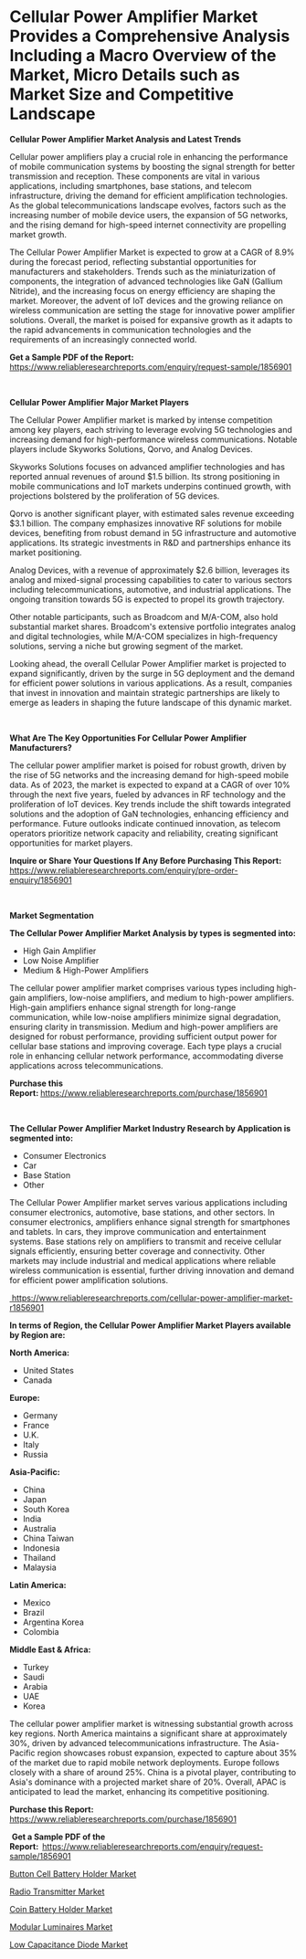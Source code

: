 <p><h1>Cellular Power Amplifier Market Provides a Comprehensive Analysis Including a Macro Overview of the Market, Micro Details such as Market Size and Competitive Landscape</h1></p><p><strong>Cellular Power Amplifier Market Analysis and Latest Trends</strong></p>
<p><p>Cellular power amplifiers play a crucial role in enhancing the performance of mobile communication systems by boosting the signal strength for better transmission and reception. These components are vital in various applications, including smartphones, base stations, and telecom infrastructure, driving the demand for efficient amplification technologies. As the global telecommunications landscape evolves, factors such as the increasing number of mobile device users, the expansion of 5G networks, and the rising demand for high-speed internet connectivity are propelling market growth.</p><p>The Cellular Power Amplifier Market is expected to grow at a CAGR of 8.9% during the forecast period, reflecting substantial opportunities for manufacturers and stakeholders. Trends such as the miniaturization of components, the integration of advanced technologies like GaN (Gallium Nitride), and the increasing focus on energy efficiency are shaping the market. Moreover, the advent of IoT devices and the growing reliance on wireless communication are setting the stage for innovative power amplifier solutions. Overall, the market is poised for expansive growth as it adapts to the rapid advancements in communication technologies and the requirements of an increasingly connected world.</p></p>
<p><strong>Get a Sample PDF of the Report:&nbsp;</strong> <a href="https://www.reliableresearchreports.com/enquiry/request-sample/1856901?utm_campaign=10&utm_medium=2&utm_source=Github&utm_content=ia&utm_term=11022025&utm_id=cellular-power-amplifier">https://www.reliableresearchreports.com/enquiry/request-sample/1856901</a></p>
<p>&nbsp;</p>
<p><strong>Cellular Power Amplifier Major Market Players</strong></p>
<p><p>The Cellular Power Amplifier market is marked by intense competition among key players, each striving to leverage evolving 5G technologies and increasing demand for high-performance wireless communications. Notable players include Skyworks Solutions, Qorvo, and Analog Devices.</p><p>Skyworks Solutions focuses on advanced amplifier technologies and has reported annual revenues of around $1.5 billion. Its strong positioning in mobile communications and IoT markets underpins continued growth, with projections bolstered by the proliferation of 5G devices.</p><p>Qorvo is another significant player, with estimated sales revenue exceeding $3.1 billion. The company emphasizes innovative RF solutions for mobile devices, benefiting from robust demand in 5G infrastructure and automotive applications. Its strategic investments in R&D and partnerships enhance its market positioning.</p><p>Analog Devices, with a revenue of approximately $2.6 billion, leverages its analog and mixed-signal processing capabilities to cater to various sectors including telecommunications, automotive, and industrial applications. The ongoing transition towards 5G is expected to propel its growth trajectory.</p><p>Other notable participants, such as Broadcom and M/A-COM, also hold substantial market shares. Broadcom's extensive portfolio integrates analog and digital technologies, while M/A-COM specializes in high-frequency solutions, serving a niche but growing segment of the market.</p><p>Looking ahead, the overall Cellular Power Amplifier market is projected to expand significantly, driven by the surge in 5G deployment and the demand for efficient power solutions in various applications. As a result, companies that invest in innovation and maintain strategic partnerships are likely to emerge as leaders in shaping the future landscape of this dynamic market.</p></p>
<p>&nbsp;</p>
<p><strong>What Are The Key Opportunities For Cellular Power Amplifier Manufacturers?</strong></p>
<p><p>The cellular power amplifier market is poised for robust growth, driven by the rise of 5G networks and the increasing demand for high-speed mobile data. As of 2023, the market is expected to expand at a CAGR of over 10% through the next five years, fueled by advances in RF technology and the proliferation of IoT devices. Key trends include the shift towards integrated solutions and the adoption of GaN technologies, enhancing efficiency and performance. Future outlooks indicate continued innovation, as telecom operators prioritize network capacity and reliability, creating significant opportunities for market players.</p></p>
<p><strong>Inquire or Share Your Questions If Any Before Purchasing This Report:</strong> <a href="https://www.reliableresearchreports.com/enquiry/pre-order-enquiry/1856901?utm_campaign=10&utm_medium=2&utm_source=Github&utm_content=ia&utm_term=11022025&utm_id=cellular-power-amplifier">https://www.reliableresearchreports.com/enquiry/pre-order-enquiry/1856901</a></p>
<p>&nbsp;</p>
<p><strong>Market Segmentation</strong></p>
<p><strong>The Cellular Power Amplifier Market Analysis by types is segmented into:</strong></p>
<p><ul><li>High Gain Amplifier</li><li>Low Noise Amplifier</li><li>Medium & High-Power Amplifiers</li></ul></p>
<p><p>The cellular power amplifier market comprises various types including high-gain amplifiers, low-noise amplifiers, and medium to high-power amplifiers. High-gain amplifiers enhance signal strength for long-range communication, while low-noise amplifiers minimize signal degradation, ensuring clarity in transmission. Medium and high-power amplifiers are designed for robust performance, providing sufficient output power for cellular base stations and improving coverage. Each type plays a crucial role in enhancing cellular network performance, accommodating diverse applications across telecommunications.</p></p>
<p><strong>Purchase this Report:&nbsp;</strong><a href="https://www.reliableresearchreports.com/purchase/1856901?utm_campaign=10&utm_medium=2&utm_source=Github&utm_content=ia&utm_term=11022025&utm_id=cellular-power-amplifier">https://www.reliableresearchreports.com/purchase/1856901</a></p>
<p>&nbsp;</p>
<p><strong>The Cellular Power Amplifier Market Industry Research by Application is segmented into:</strong></p>
<p><ul><li>Consumer Electronics</li><li>Car</li><li>Base Station</li><li>Other</li></ul></p>
<p><p>The Cellular Power Amplifier market serves various applications including consumer electronics, automotive, base stations, and other sectors. In consumer electronics, amplifiers enhance signal strength for smartphones and tablets. In cars, they improve communication and entertainment systems. Base stations rely on amplifiers to transmit and receive cellular signals efficiently, ensuring better coverage and connectivity. Other markets may include industrial and medical applications where reliable wireless communication is essential, further driving innovation and demand for efficient power amplification solutions.</p></p>
<p><a href="https://www.reliableresearchreports.com/cellular-power-amplifier-market-r1856901?utm_campaign=10&utm_medium=2&utm_source=Github&utm_content=ia&utm_term=11022025&utm_id=cellular-power-amplifier">&nbsp;https://www.reliableresearchreports.com/cellular-power-amplifier-market-r1856901</a></p>
<p><strong>In terms of Region, the Cellular Power Amplifier Market Players available by Region are:</strong></p>
<p>
    <p> <strong> North America: </strong>
        <ul>
            <li>United States</li>
            <li>Canada</li>
        </ul>
        </p> 
    <p> <strong> Europe: </strong>
        <ul>
            <li>Germany</li>
            <li>France</li>
            <li>U.K.</li>
            <li>Italy</li>
            <li>Russia</li>
        </ul>
        </p> 
    <p> <strong> Asia-Pacific: </strong>
        <ul>
            <li>China</li>
            <li>Japan</li>
            <li>South Korea</li>
            <li>India</li>
            <li>Australia</li>
            <li>China Taiwan</li>
            <li>Indonesia</li>
            <li>Thailand</li>
            <li>Malaysia</li>
        </ul>
        </p> 
    <p> <strong> Latin America: </strong>
        <ul>
            <li>Mexico</li>
            <li>Brazil</li>
            <li>Argentina Korea</li>
            <li>Colombia</li>
        </ul>
        </p> 
    <p> <strong> Middle East & Africa: </strong>
        <ul>
            <li>Turkey</li>
            <li>Saudi</li>
            <li>Arabia</li>
            <li>UAE</li>
            <li>Korea</li>
        </ul>
    </p>
    </p>
<p><p>The cellular power amplifier market is witnessing substantial growth across key regions. North America maintains a significant share at approximately 30%, driven by advanced telecommunications infrastructure. The Asia-Pacific region showcases robust expansion, expected to capture about 35% of the market due to rapid mobile network deployments. Europe follows closely with a share of around 25%. China is a pivotal player, contributing to Asia's dominance with a projected market share of 20%. Overall, APAC is anticipated to lead the market, enhancing its competitive positioning.</p></p>
<p><strong>Purchase this Report: </strong><a href="https://www.reliableresearchreports.com/purchase/1856901?utm_campaign=10&utm_medium=2&utm_source=Github&utm_content=ia&utm_term=11022025&utm_id=cellular-power-amplifier">https://www.reliableresearchreports.com/purchase/1856901</a></p>
<p>&nbsp;<strong>Get a Sample PDF of the Report:&nbsp;&nbsp;</strong><a href="https://www.reliableresearchreports.com/enquiry/request-sample/1856901?utm_campaign=10&utm_medium=2&utm_source=Github&utm_content=ia&utm_term=11022025&utm_id=cellular-power-amplifier">https://www.reliableresearchreports.com/enquiry/request-sample/1856901</a></p>
<p><strong></strong></p>
<p><p><a href="https://github.com/berbelsagwan/Market-Research-Report-List-1/blob/main/button-cell-battery-holder-market.md?utm_campaign=10&utm_medium=2&utm_source=Github&utm_content=ia&utm_term=11022025&utm_id=cellular-power-amplifier">Button Cell Battery Holder Market</a></p><p><a href="https://github.com/anuellaruska/Market-Research-Report-List-1/blob/main/radio-transmitter-market.md?utm_campaign=10&utm_medium=2&utm_source=Github&utm_content=ia&utm_term=11022025&utm_id=cellular-power-amplifier">Radio Transmitter Market</a></p><p><a href="https://github.com/ajayanhaizan/Market-Research-Report-List-1/blob/main/coin-battery-holder-market.md?utm_campaign=10&utm_medium=2&utm_source=Github&utm_content=ia&utm_term=11022025&utm_id=cellular-power-amplifier">Coin Battery Holder Market</a></p><p><a href="https://github.com/boyermaragaret8392/Market-Research-Report-List-1/blob/main/modular-luminaires-market.md?utm_campaign=10&utm_medium=2&utm_source=Github&utm_content=ia&utm_term=11022025&utm_id=cellular-power-amplifier">Modular Luminaires Market</a></p><p><a href="https://github.com/dailyspunj47/Market-Research-Report-List-1/blob/main/low-capacitance-diode-market.md?utm_campaign=10&utm_medium=2&utm_source=Github&utm_content=ia&utm_term=11022025&utm_id=cellular-power-amplifier">Low Capacitance Diode Market</a></p></p>